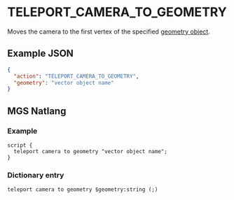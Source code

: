 # TELEPORT_CAMERA_TO_GEOMETRY

Moves the camera to the first vertex of the specified [geometry object](../vector_objects).

## Example JSON

```json
{
  "action": "TELEPORT_CAMERA_TO_GEOMETRY",
  "geometry": "vector object name"
}
```

## MGS Natlang

### Example

```mgs
script {
  teleport camera to geometry "vector object name";
}
```

### Dictionary entry

```
teleport camera to geometry $geometry:string (;)
```

